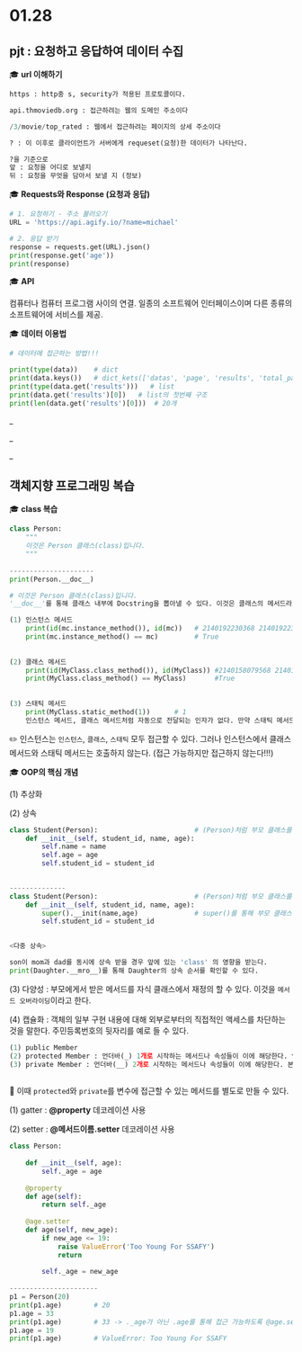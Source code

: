 # 01.28 

## pjt : 요청하고 응답하여 데이터 수집



:mortar_board: **url 이해하기**

```python
https : http중 s, security가 적용된 프로토콜이다.

api.thmoviedb.org : 접근하려는 웹의 도메인 주소이다

/3/movie/top_rated : 웹에서 접근하려는 페이지의 상세 주소이다

? : 이 이후로 클라이언트가 서버에게 requeset(요청)한 데이터가 나타난다.

?을 기준으로
앞 : 요청을 어디로 보낼지
뒤 : 요청을 무엇을 담아서 보낼 지 (정보)
```



:mortar_board: **Requests와 Response (요청과 응답)**

```python
# 1. 요청하기 - 주소 불러오기
URL = 'https://api.agify.io/?name=michael'

# 2. 응답 받기
response = requests.get(URL).json()
print(response.get('age'))
print(response)


```



:mortar_board: **API**

 컴퓨터나 컴퓨터 프로그램 사이의 연결. 일종의 소프트웨어 인터페이스이며 다른 종류의 소프트웨어에 서비스를 제공.



:mortar_board: **데이터 이용법**

```python
# 데이터에 접근하는 방법!!!

print(type(data))    # dict  
print(data.keys())   # dict_kets(['datas', 'page', 'results', 'total_pages', 'total_results'])
print(type(data.get('results')))   # list
print(data.get('results')[0])   # list의 첫번째 구조
print(len(data.get('results')[0]))  # 20개
```

_

_

_

## 객체지향 프로그래밍 복습



:mortar_board: **class 복습**

```python
class Person:
    """
    이것은 Person 클래스(class)입니다.
    """
    
---------------------
print(Person.__doc__)

# 이것은 Person 클래스(class)입니다.
'__doc__'를 통해 클래스 내부에 Docstring을 뽑아낼 수 있다. 이것은 클래스의 메서드라고 볼 수 있다. 
```

```python
(1) 인스턴스 메서드
	print(id(mc.instance_method()), id(mc))   # 2140192230368 2140192230368
	print(mc.instance_method() == mc)         # True
    
    
(2) 클래스 메서드
	print(id(MyClass.class_method()), id(MyClass)) #2140158079568 2140158079568
	print(MyClass.class_method() == MyClass)       #True
    
    
(3) 스태틱 메서드
	print(MyClass.static_method(1))      # 1
	인스턴스 메서드, 클래스 메서드처럼 자동으로 전달되는 인자가 없다. 만약 스태틱 메서드를 클래스 내부에서 선언하는 경우 def static_method(arg) 처럼 인자가 있을 경우 ()안에 1 과 같은 인자를 넣어 주어야 한다. (arg)가 없다면 인자를 넣어주지 않아도 된다. 
```

:pencil2: 인스턴스는 `인스턴스`, `클래스`, `스태틱` 모두 접근할 수 있다. 그러나 인스턴스에서 클래스 메서드와 스태틱 메서드는 호출하지 않는다. (접근 가능하지만 접근하지 않는다!!!)





:mortar_board: **OOP의 핵심 개념**

(1) 추상화

(2) 상속

```python
class Student(Person):                        # (Person)처럼 부모 클래스를 상속
    def __init__(self, student_id, name, age):
        self.name = name
        self.age = age
        self.student_id = student_id  

       
--------------
class Student(Person):                        # (Person)처럼 부모 클래스를 상속
    def __init__(self, student_id, name, age):
        super().__init(name,age)              # super()를 통해 부모 클래스 내 인자를 그대로 받을 수 있음.
        self.student_id = student_id  
        
```

```python
<다중 상속>

son이 mom과 dad를 동시에 상속 받을 경우 앞에 있는 'class' 의 영향을 받는다. 
print(Daughter.__mro__)를 통해 Daughter의 상속 순서를 확인할 수 있다.
```





(3) 다양성 : 부모에게서 받은 메서드를 자식 클래스에서 재정의 할 수 있다. 이것을 `메서드 오버라이딩`이라고 한다. 

(4) 캡슐화 : 객체의 일부 구현 내용에 대해 외부로부터의 직접적인 액세스를 차단하는 것을 말한다. 주민등록번호의 뒷자리를 예로 들 수 있다. 

```python
(1) public Member
(2) protected Member : 언더바(_) 1개로 시작하는 메서드나 속성들이 이에 해당한다. 인스턴스의 접근이 가능하다. 
(3) private Member : 언더바(__) 2개로 시작하는 메서드나 속성들이 이에 해당한다. 본 클래스 내부에서만 사용이 가능하고, p1.__age 처럼 외부에서 직접 접근이 불가능하다. 
    
```



:star2: 이때 `protected`와 `private`를 변수에 접근할 수 있는 메서드를 별도로 만들 수 있다.

(1) gatter : **@property** 데코레이션 사용

(2) setter : **@메서드이름.setter** 데코레이션 사용 

```python
class Person:
    
    def __init__(self, age):
        self._age = age 
        
    @property
    def age(self):
        return self._age
    
    @age.setter
    def age(self, new_age):
        if new_age <= 19:
            raise ValueError('Too Young For SSAFY')
            return
        
        self._age = new_age
        
----------------------
p1 = Person(20)
print(p1.age)        # 20
p1.age = 33
print(p1.age)        # 33 -> ._age가 아닌 .age를 통해 접근 가능하도록 @age.setter 데코레이션 했다. 
p1.age = 19
print(p1.age)        # ValueError: Too Young For SSAFY
```

